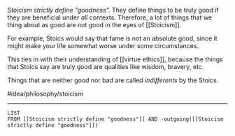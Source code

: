 *Stoicism strictly define "goodness".* They define things to be truly good if they are beneficial under *all* contexts. Therefore, a lot of things that we thing about as good are not good in the eyes of [[Stoicism]]. 

For example, Stoics would say that fame is not an absolute good, since it might make your life somewhat worse under some circumstances. 

This ties in with their understanding of [[virtue ethics]], because the things that Stoics say are truly good are qualities like wisdom, bravery, etc. 

Things that are neither good nor bad are called *indifferents* by the Stoics. 

#idea/philosophy/stoicism 

---
```dataview
LIST
FROM [[Stoicism strictly define "goodness"]] AND -outgoing([[Stoicism strictly define "goodness"]])
```